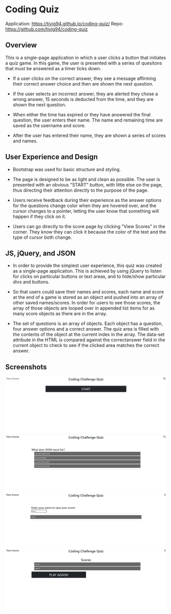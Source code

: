 # Coding Quiz

Application: https://tjvig94.github.io/coding-quiz/
Repo: https://github.com/tjvig94/coding-quiz

<h2>Overview</h2>

This is a single-page application in which a user clicks a button that initiates a
quiz game. In this game, the user is presented with a series of quesitons that must 
be answered as a timer ticks down. 

 - If a user clicks on the correct answer, they see a message
 affirming their correct answer choice and then are shown the next question. 

 - If the user selects an incorrect answer, they are alerted they chose a wrong answer, 
15 seconds is deducted from the time, and they are shown the next question.

 - When either the time has expired or they have answered the final question, the user
enters their name. The name and remaining time are saved as the username and score.

 - After the user has entered their name, they are shown a series of scores and names.

<h2>User Experience and Design</h2>

 - Bootstrap was used for basic structure and styling.

 - The page is designed to be as light and clean as possible. The user is presented with an obvious "START" button, with
 little else on the page, thus directing their attention directly to the purpose of the page.

  - Users receive feedback during their experience as the answer options for the questions change color when they are hovered over,
  and the cursor changes to a pointer, letting the user know that something will happen if they click on it.

 - Users can go directly to the score page by clicking "View Scores" in the corner. They know they can click it because the color of
 the text and the type of cursor both change.  

<h2>JS, jQuery, and JSON</h2>

 - In order to provide the simplest user experience, this quiz was created as a single-page application.
This is achieved by using jQuery to listen for clicks on particular buttons or text areas, and to hide/show particular divs
and buttons.

 - So that users could save their names and scores, each name and score at the end of a game is stored as an object and pushed
into an array of other saved names/scores. In order for users to see those scores, the array of those objects are looped over
in appended list items for as many score objects as there are in the array.

 - The set of questions is an array of objects. Each object has a question, four answer options and a correct answer.
The quiz area is filled with the contents of the object at the current index in the array. The data-set attribute in the HTML is
compared against the correctanswer field in the current object to check to see if the clicked area matches the correct answer.

<h2>Screenshots</h2>

![Alt text](assets/quiz-screenshot-1.png)
![Alt text](assets/quiz-screenshot-2.png)
![Alt text](assets/quiz-screenshot-4.png)
![Alt text](assets/quiz-screenshot-5.png)